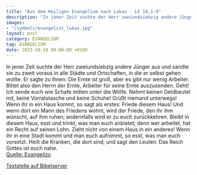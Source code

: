 ```yaml
---
title: "Aus dem Heiligen Evangelium nach Lukas - Lk 10,1-9"
description: "In jener Zeit suchte der Herr zweiundsiebzig andere Jünger aus und sandte sie zu zweit voraus in alle Städte und Ortschaften, in die er selbst gehen wollte. Er sagte zu ihnen: Die Ernte ist groß, aber es gibt nur wenig Arbeiter. Bittet also den Herrn der Ernte, Arbeiter für seine...."
images:
- "/symbols/evangelist_lukas.jpg"
layout: post
category: EVANGELIUM
tag: EVANGELIUM
date: 2023-10-18 08:00:00 +0100
---
```

In jener Zeit suchte der Herr zweiundsiebzig andere Jünger aus und sandte sie zu zweit voraus in alle Städte und Ortschaften, in die er selbst gehen wollte.
Er sagte zu ihnen: Die Ernte ist groß, aber es gibt nur wenig Arbeiter. Bittet also den Herrn der Ernte, Arbeiter für seine Ernte auszusenden.<!--more-->
Geht! Ich sende euch wie Schafe mitten unter die Wölfe.
Nehmt keinen Geldbeutel mit, keine Vorratstasche und keine Schuhe! Grüßt niemand unterwegs!
Wenn ihr in ein Haus kommt, so sagt als erstes: Friede diesem Haus!
Und wenn dort ein Mann des Friedens wohnt, wird der Friede, den ihr ihm wünscht, auf ihm ruhen; andernfalls wird er zu euch zurückkehren.
Bleibt in diesem Haus, esst und trinkt, was man euch anbietet; denn wer arbeitet, hat ein Recht auf seinen Lohn. Zieht nicht von einem Haus in ein anderes!
Wenn ihr in eine Stadt kommt und man euch aufnimmt, so esst, was man euch vorsetzt.
Heilt die Kranken, die dort sind, und sagt den Leuten: Das Reich Gottes ist euch nahe.<br>
[Quelle: Evangelizo](https://evangeliumtagfuertag.org/DE/gospel)

[Textstelle auf Bibelserver](https://www.bibleserver.com/EU/Lukas10,1-9)
